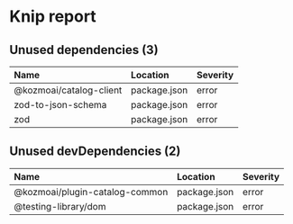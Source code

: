 # Knip report

## Unused dependencies (3)

| Name                      | Location     | Severity |
| :------------------------ | :----------- | :------- |
| @kozmoai/catalog-client | package.json | error    |
| zod-to-json-schema        | package.json | error    |
| zod                       | package.json | error    |

## Unused devDependencies (2)

| Name                             | Location     | Severity |
| :------------------------------- | :----------- | :------- |
| @kozmoai/plugin-catalog-common | package.json | error    |
| @testing-library/dom             | package.json | error    |

